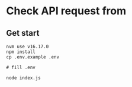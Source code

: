 <!-- write a readme -->
# Check API request from
## Get start

```
nvm use v16.17.0
npm install 
cp .env.example .env

# fill .env

node index.js
```